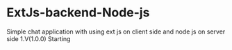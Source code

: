 # ExtJs-backend-Node-js
Simple chat application with using ext js on client side and node js on server side
1.V(1.0.0) Starting

